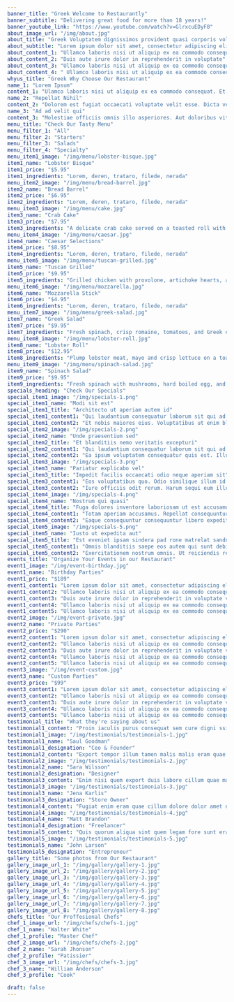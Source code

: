 ```yaml
---
banner_title: "Greek Welcome to Restaurantly"
banner_subtitle: "Delivering great food for more than 18 years!"
banner_youtube_link: "https://www.youtube.com/watch?v=GlrxcuEDyF8"
about_image_url: "/img/about.jpg"
about_title: "Greek Voluptatem dignissimos provident quasi corporis voluptates sit assumenda."
about_subtitle: "Lorem ipsum dolor sit amet, consectetur adipiscing elit, sed do eiusmod tempor incididunt ut labore et dolore magna aliqua."
about_content_1: "Ullamco laboris nisi ut aliquip ex ea commodo consequat."
about_content_2: "Duis aute irure dolor in reprehenderit in voluptate"
about_content_3: "Ullamco laboris nisi ut aliquip ex ea commodo consequat. Duis aute irure dolor in reprehenderit in voluptate trideta storacalaperda mastiro dolore eu fugiat nulla pariatur."
about_content_4: " Ullamco laboris nisi ut aliquip ex ea commodo consequat. Duis aute irure dolor in reprehenderit in voluptate velit esse cillum dolore eu fugiat nulla pariatur. Excepteur sint occaecat cupidatat non proident, sunt in culpa qui officia deserunt mollit anim id est laborum"
whyus_title: "Greek Why Choose Our Restaurant"
name_1: "Lorem Ipsum"
content_1: "Ulamco laboris nisi ut aliquip ex ea commodo consequat. Et consectetur ducimus vero placeat"
name_2: "Repellat Nihil"
content_2: "Dolorem est fugiat occaecati voluptate velit esse. Dicta veritatis dolor quod et vel dire leno para dest"
name_3: "Ad ad velit qui"
content_3: "Molestiae officiis omnis illo asperiores. Aut doloribus vitae sunt debitis quo vel nam quis"
menu_title: "Check Our Tasty Menu"
menu_filter_1: "All"
menu_filter_2: "Starters"
menu_filter_3: "Salads"
menu_filter_4: "Specialty"
menu_item1_image: "/img/menu/lobster-bisque.jpg"
item1_name: "Lobster Bisque"
item1_price: "$5.95"
item1_ingredients: "Lorem, deren, trataro, filede, nerada"
menu_item2_image: "/img/menu/bread-barrel.jpg"
item2_name: "Bread Barrel"
item2_price: "$6.95"
item2_ingredients: "Lorem, deren, trataro, filede, nerada"
menu_item3_image: "/img/menu/cake.jpg"
item3_name: "Crab Cake"
item3_price: "$7.95"
item3_ingredients: "A delicate crab cake served on a toasted roll with lettuce and tartar sauce"
menu_item4_image: "/img/menu/caesar.jpg"
item4_name: "Caesar Selections"
item4_price: "$8.95"
item4_ingredients: "Lorem, deren, trataro, filede, nerada"
menu_item5_image: "/img/menu/tuscan-grilled.jpg"
item5_name: "Tuscan Grilled"
item5_price: "$9.95"
item5_ingredients: "Grilled chicken with provolone, artichoke hearts, and roasted red pesto"
menu_item6_image: "/img/menu/mozzarella.jpg"
item6_name: "Mozzarella Stick"
item6_price: "$4.95"
item6_ingredients: "Lorem, deren, trataro, filede, nerada"
menu_item7_image: "/img/menu/greek-salad.jpg"
item7_name: "Greek Salad"
item7_price: "$9.95"
item7_ingredients: "Fresh spinach, crisp romaine, tomatoes, and Greek olives"
menu_item8_image: "/img/menu/lobster-roll.jpg"
item8_name: "Lobster Roll"
item8_price: "$12.95"
item8_ingredients: "Plump lobster meat, mayo and crisp lettuce on a toasted bulky roll"
menu_item9_image: "/img/menu/spinach-salad.jpg"
item9_name: "Spinach Salad"
item9_price: "$9.95"
item9_ingredients: "Fresh spinach with mushrooms, hard boiled egg, and warm bacon vinaigrette"
specials_heading: "Check Our Specials"
special_item1_image: "/img/specials-1.png"
special_item1_name: "Modi sit est"
special_item1_title: "Architecto ut aperiam autem id"
special_item1_content1: "Qui laudantium consequatur laborum sit qui ad sapiente dila parde sonata raqer a videna mareta paulona marka"
special_item1_content2: "Et nobis maiores eius. Voluptatibus ut enim blanditiis atque harum sint. Laborum eos ipsum ipsa odit magni. Incidunt hic ut molestiae aut qui. Est repellat minima eveniet eius et quis magni nihil. Consequatur dolorem quaerat quos qui similique accusamus nostrum rem vero"
special_item2_image: "/img/specials-2.png"
special_item2_name: "Unde praesentium sed"
special_item2_title: "Et blanditiis nemo veritatis excepturi"
special_item2_content1: "Qui laudantium consequatur laborum sit qui ad sapiente dila parde sonata raqer a videna mareta paulona marka"
special_item2_content2: "Ea ipsum voluptatem consequatur quis est. Illum error ullam omnis quia et reiciendis sunt sunt est. Non aliquid repellendus itaque accusamus eius et velit ipsa voluptates. Optio nesciunt eaque beatae accusamus lerode pakto madirna desera vafle de nideran pal"
special_item3_image: "/img/specials-3.png"
special_item3_name: "Pariatur explicabo vel"
special_item3_title: "Impedit facilis occaecati odio neque aperiam sit"
special_item3_content1: "Eos voluptatibus quo. Odio similique illum id quidem non enim fuga. Qui natus non sunt dicta dolor et. In asperiores velit quaerat perferendis aut"
special_item3_content2: "Iure officiis odit rerum. Harum sequi eum illum corrupti culpa veritatis quisquam. Neque necessitatibus illo rerum eum ut. Commodi ipsam minima molestiae sed laboriosam a iste odio. Earum odit nesciunt fugiat sit ullam. Soluta et harum voluptatem optio quae"
special_item4_image: "/img/specials-4.png"
special_item4_name: "Nostrum qui quasi"
special_item4_title: "Fuga dolores inventore laboriosam ut est accusamus laboriosam dolore"
special_item4_content1: "Totam aperiam accusamus. Repellat consequuntur iure voluptas iure porro quis delectus"
special_item4_content2: "Eaque consequuntur consequuntur libero expedita in voluptas. Nostrum ipsam necessitatibus aliquam fugiat debitis quis velit. Eum ex maxime error in consequatur corporis atque. Eligendi asperiores sed qui veritatis aperiam quia a laborum inventore"
special_item5_image: "/img/specials-5.png"
special_item5_name: "Iusto ut expedita aut"
special_item5_title: "Est eveniet ipsam sindera pad rone matrelat sando reda"
special_item5_content1: "Omnis blanditiis saepe eos autem qui sunt debitis porro quia."
special_item5_content2: "Exercitationem nostrum omnis. Ut reiciendis repudiandae minus. Omnis recusandae ut non quam ut quod eius qui. Ipsum quia odit vero atque qui quibusdam amet Occaecati sed est sint aut vitae molestiae voluptate vel"
events_title: "Organize Your Events in our Restaurant"
event1_image: "/img/event-birthday.jpg"
event1_name: "Birthday Parties"
event1_price: "$189"
event1_content1: "Lorem ipsum dolor sit amet, consectetur adipiscing elit, sed do eiusmod tempor incididunt ut labore et dolore magna aliqua."
event1_content2: "Ullamco laboris nisi ut aliquip ex ea commodo consequat."
event1_content3: "Duis aute irure dolor in reprehenderit in voluptate velit."
event1_content4: "Ullamco laboris nisi ut aliquip ex ea commodo consequat."
event1_content5: "Ullamco laboris nisi ut aliquip ex ea commodo consequat. Duis aute irure dolor in reprehenderit in voluptate velit esse cillum dolore eu fugiat nulla pariatur"
event2_image: "/img/event-private.jpg"
event2_name: "Private Parties"
event2_price: "$290"
event2_content1: "Lorem ipsum dolor sit amet, consectetur adipiscing elit, sed do eiusmod tempor incididunt ut labore et dolore magna aliqua."
event2_content2: "Ullamco laboris nisi ut aliquip ex ea commodo consequat."
event2_content3: "Duis aute irure dolor in reprehenderit in voluptate velit."
event2_content4: "Ullamco laboris nisi ut aliquip ex ea commodo consequat."
event2_content5: "Ullamco laboris nisi ut aliquip ex ea commodo consequat. Duis aute irure dolor in reprehenderit in voluptate velit esse cillum dolore eu fugiat nulla pariatur"
event3_image: "/img/event-custom.jpg"
event3_name: "Custom Parties"
event3_price: "$99"
event3_content1: "Lorem ipsum dolor sit amet, consectetur adipiscing elit, sed do eiusmod tempor incididunt ut labore et dolore magna aliqua."
event3_content2: "Ullamco laboris nisi ut aliquip ex ea commodo consequat."
event3_content3: "Duis aute irure dolor in reprehenderit in voluptate velit."
event3_content4: "Ullamco laboris nisi ut aliquip ex ea commodo consequat."
event3_content5: "Ullamco laboris nisi ut aliquip ex ea commodo consequat. Duis aute irure dolor in reprehenderit in voluptate velit esse cillum dolore eu fugiat nulla pariatur"
testimonial_title: "What they're saying about us"
testimonial1_content: "Proin iaculis purus consequat sem cure digni ssim donec porttitora entum suscipit rhoncus. Accusantium quam, ultricies eget id, aliquam eget nibh et. Maecen aliquam, risus at semper."
testimonial1_image: "/img/testimonials/testimonials-1.jpg"
testimonial1_name: "Saul Goodman"
testimonial1_designation: "Ceo & Founder"
testimonial2_content: "Export tempor illum tamen malis malis eram quae irure esse labore quem cillum quid cillum eram malis quorum velit fore eram velit sunt aliqua noster fugiat irure amet legam anim culpa."
testimonial2_image: "/img/testimonials/testimonials-2.jpg"
testimonial2_name: "Sara Wilsson"
testimonial2_designation: "Designer"
testimonial3_content: "Enim nisi quem export duis labore cillum quae magna enim sint quorum nulla quem veniam duis minim tempor labore quem eram duis noster aute amet eram fore quis sint minim."
testimonial3_image: "/img/testimonials/testimonials-3.jpg"
testimonial3_name: "Jena Karlis"
testimonial3_designation: "Store Owner"
testimonial4_content: "Fugiat enim eram quae cillum dolore dolor amet nulla culpa multos export minim fugiat minim velit minim dolor enim duis veniam ipsum anim magna sunt elit fore quem dolore labore illum veniam."
testimonial4_image: "/img/testimonials/testimonials-4.jpg"
testimonial4_name: "Matt Brandon"
testimonial4_designation: "Freelancer"
testimonial5_content: "Quis quorum aliqua sint quem legam fore sunt eram irure aliqua veniam tempor noster veniam enim culpa labore duis sunt culpa nulla illum cillum fugiat legam esse veniam culpa fore nisi cillum quid."
testimonial5_image: "/img/testimonials/testimonials-5.jpg"
testimonial5_name: "John Larson"
testimonial5_designation: "Entrepreneur"
gallery_title: "Some photos from Our Restaurant"
gallery_image_url_1: "/img/gallery/gallery-1.jpg"
gallery_image_url_2: "/img/gallery/gallery-2.jpg"
gallery_image_url_3: "/img/gallery/gallery-3.jpg"
gallery_image_url_4: "/img/gallery/gallery-4.jpg"
gallery_image_url_5: "/img/gallery/gallery-5.jpg"
gallery_image_url_6: "/img/gallery/gallery-6.jpg"
gallery_image_url_7: "/img/gallery/gallery-7.jpg"
gallery_image_url_8: "/img/gallery/gallery-8.jpg"
chefs_title: "Our Proffesional Chefs"
chef_1_image_url: "/img/chefs/chefs-1.jpg"
chef_1_name: "Walter White"
chef_1_profile: "Master Chef"
chef_2_image_url: "/img/chefs/chefs-2.jpg"
chef_2_name: "Sarah Jhonson"
chef_2_profile: "Patissier"
chef_3_image_url: "/img/chefs/chefs-3.jpg"
chef_3_name: "William Anderson"
chef_3_profile: "Cook"

draft: false
---
```


